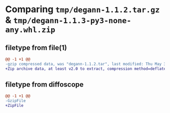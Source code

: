 # Comparing `tmp/degann-1.1.2.tar.gz` & `tmp/degann-1.1.3-py3-none-any.whl.zip`

## filetype from file(1)

```diff
@@ -1 +1 @@
-gzip compressed data, was "degann-1.1.2.tar", last modified: Thu May 30 16:12:53 2024, max compression
+Zip archive data, at least v2.0 to extract, compression method=deflate
```

## filetype from diffoscope

```diff
@@ -1 +1 @@
-GzipFile
+ZipFile
```


